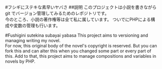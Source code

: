 #フシギにステキな素早いヤバさ
##説明
このプロジェクトは小説を書きながら git でバージョン管理してみるためのレポジトリです。  
今のところ、小説の著作権等は全て私に属しています。
ついでにPHPによる構成や変数の管理も行います。

#Fushigini sutekina subayai yabasa
This project aims to versioning and managing writing my novel.  
For now, this original body of the novel's copyright is reserved.
But you can fork this and can alter this when you changed some part or every part of this.
Add to that, this project aims to manage compositions and variables in novels by PHP.
